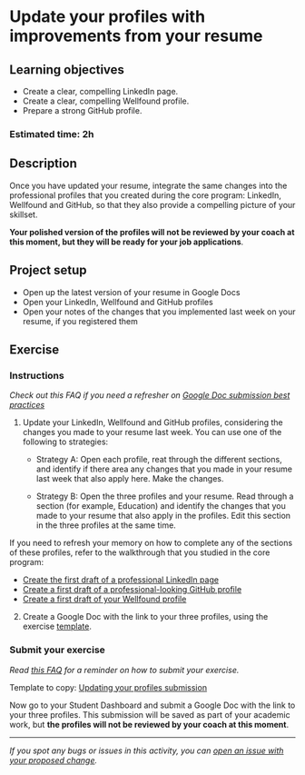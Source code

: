 # Update your profiles with improvements from your resume

## Learning objectives

- Create a clear, compelling LinkedIn page.
- Create a clear, compelling Wellfound profile.
- Prepare a strong GitHub profile.

### **Estimated time: 2h**

## **Description**

Once you have updated your resume, integrate the same changes into the professional profiles that you created during the core program: LinkedIn, Wellfound and GitHub, so that they also provide a compelling picture of your skillset.

**Your polished version of the profiles will not be reviewed by your coach at this moment, but they will be ready for your job applications**.

## Project setup

- Open up the latest version of your resume in Google Docs
- Open your LinkedIn, Wellfound and GitHub profiles
- Open your notes of the changes that you implemented last week on your resume, if you registered them

## **Exercise**

### **Instructions**

_Check out this FAQ if you need a refresher on [Google Doc submission best practices](https://microverse.zendesk.com/hc/en-us/articles/360063156813)_

1. Update your LinkedIn, Wellfound and GitHub profiles, considering the changes you made to your resume last week. You can use one of the following to strategies:

   - Strategy A: Open each profile, reat through the different sections, and identify if there area any changes that you made in your resume last week that also apply here. Make the changes.

   - Strategy B: Open the three profiles and your resume. Read through a section (for example, Education) and identify the changes that you made to your resume that also apply in the profiles. Edit this section in the three profiles at the same time.

If you need to refresh your memory on how to complete any of the sections of these profiles, refer to the walkthrough that you studied in the core program:

- [Create the first draft of a professional LinkedIn page](https://github.com/matovu-farid/curriculum-professional-skills/blob/main/interview-prep/create-first-draft-of-a-professional-linkedin-page.md)
- [Create a first draft of a professional-looking GitHub profile](https://github.com/matovu-farid/curriculum-professional-skills/blob/main/becoming-a-remote-professional/create-the-first-draft-of-a-professional-looking-github-profile-page.md)
- [Create a first draft of your Wellfound profile](https://github.com/matovu-farid/curriculum-professional-skills/blob/main/interview-prep/create-the-first-draft-of-your-angellist-profile.md)

2. Create a Google Doc with the link to your three profiles, using the exercise [template](https://docs.google.com/document/d/13tEhJicRf93qYczyecN1xtHfiuNjljE-mXRXRXzWscU/edit?usp=sharing).

### Submit your exercise

_Read [this FAQ](https://microverse.zendesk.com/hc/en-us/articles/360061344234) for a reminder on how to submit your exercise._

Template to copy: [Updating your profiles submission](https://docs.google.com/document/d/13tEhJicRf93qYczyecN1xtHfiuNjljE-mXRXRXzWscU/edit?usp=sharing)

Now go to your Student Dashboard and submit a Google Doc with the link to your three profiles. This submission will be saved as part of your academic work, but **the profiles will not be reviewed by your coach at this moment**.

---

_If you spot any bugs or issues in this activity, you can [open an issue with your proposed change](https://github.com/microverseinc/curriculum-transversal-skills/blob/main/git-github/articles/open_issue.md)._
